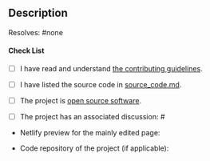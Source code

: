 <!-- PLEASE READ OUR CONTRIBUTING GUIDELINES (https://github.com/privacytoolsIO/privacytools.io/blob/master/.github/CONTRIBUTING.md) BEFORE SUBMITTING -->

## Description

Resolves: #none <!-- The number of the issue that is resolved by this pull request. This should be number of the discussion issue. If there is none, feel free to delete this line -->

#### Check List <!-- Please add an x in each box below, like so: [x] -->

- [ ] I have read and understand [the contributing guidelines](https://github.com/privacytoolsIO/privacytools.io/blob/master/.github/CONTRIBUTING.md).

- [ ] I have listed the source code in [source_code.md](https://github.com/privacytoolsIO/privacytools.io/blob/master/source_code.md).

- [ ] The project is [open source software](https://en.wikipedia.org/wiki/Open-source_software).

- [ ] The project has an associated discussion: # <!-- issue number -->

* Netlify preview for the mainly edited page: <!-- link or Non Applicable? Edit this in afterwards -->

* Code repository of the project (if applicable): 
